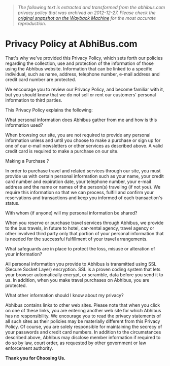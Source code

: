 > *The following text is extracted and transformed from the abhibus.com privacy policy that was archived on 2012-12-27. Please check the [original snapshot on the Wayback Machine](https://web.archive.org/web/20121227122351id_/http%3A//www.abhibus.com/privacy) for the most accurate reproduction.*

# Privacy Policy at AbhiBus.com

That's why we've provided this Privacy Policy, which sets forth our policies regarding the collection, use and protection of the information of those using the Abhibus website. Information that can be linked to a specific individual, such as name, address, telephone number, e-mail address and credit card number are protected.

We encourage you to review our Privacy Policy, and become familiar with it, but you should know that we do not sell or rent our customers' personal information to third parties.

This Privacy Policy explains the following: 

What personal information does Abhibus gather from me and how is this information used?

When browsing our site, you are not required to provide any personal information unless and until you choose to make a purchase or sign up for one of our e-mail newsletters or other services as described above. A valid credit card is required to make a purchase on our site.

Making a Purchase ?

In order to purchase travel and related services through our site, you must provide us with certain personal information such as your name, your credit card number and expiration date, your telephone number, your e-mail address and the name or names of the person(s) traveling (if not you). We require this information so that we can process, fulfill and confirm your reservations and transactions and keep you informed of each transaction's status.

With whom (if anyone) will my personal information be shared?

When you reserve or purchase travel services through Abhibus, we provide to the bus travels, in future to hotel, car-rental agency, travel agency or other involved third party only that portion of your personal information that is needed for the successful fulfillment of your travel arrangements.

What safeguards are in place to protect the loss, misuse or alteration of your information?

All personal information you provide to Abhibus is transmitted using SSL (Secure Socket Layer) encryption. SSL is a proven coding system that lets your browser automatically encrypt, or scramble, data before you send it to us. In addition, when you make travel purchases on Abhibus, you are protected. 

What other information should I know about my privacy?

Abhibus contains links to other web sites. Please note that when you click on one of these links, you are entering another web site for which Abhibus has no responsibility. We encourage you to read the privacy statements of all such sites as their policies may be materially different from this Privacy Policy. Of course, you are solely responsible for maintaining the secrecy of your passwords and credit card numbers. In addition to the circumstances described above, Abhibus may disclose member information if required to do so by law, court order, as requested by other government or law enforcement authority.

**Thank you for Choosing Us.**
